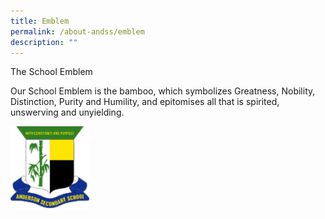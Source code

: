 ```yaml
---
title: Emblem
permalink: /about-andss/emblem
description: ""
---
```




The School Emblem

Our School Emblem is the bamboo, which symbolizes Greatness, Nobility, Distinction, Purity and Humility, and epitomises all that is spirited, unswerving and unyielding.

<img src="/images/logo%20(2).png" 
     style="width:25%">